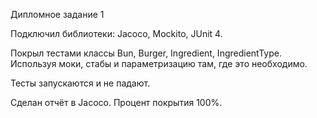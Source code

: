 Дипломное задание 1


Подключил библиотеки: Jacoco, Mockito, JUnit 4.

Покрыл тестами классы Bun, Burger, Ingredient, IngredientType. Используя моки, стабы и параметризацию там, где это необходимо. 

Тесты запускаются и не падают.

Сделан отчёт в Jacoco. Процент покрытия 100%.
